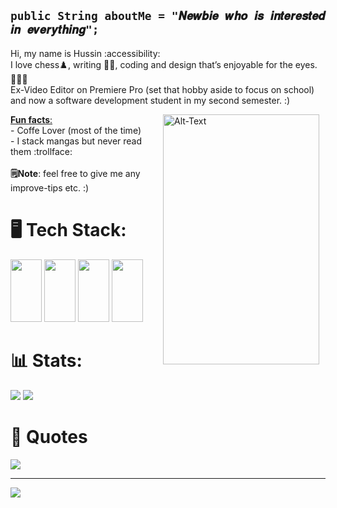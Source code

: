 ## ``` public String aboutMe = "𝑵𝒆𝒘𝒃𝒊𝒆 𝒘𝒉𝒐 𝒊𝒔 𝒊𝒏𝒕𝒆𝒓𝒆𝒔𝒕𝒆𝒅 𝒊𝒏 𝒆𝒗𝒆𝒓𝒚𝒕𝒉𝒊𝒏𝒈"; ```
Hi, my name is Hussin :accessibility: <br/>I love chess♟️, writing ✍🏻, coding and design that’s enjoyable for the eyes. 👨🏻‍💻 <br/>Ex-Video Editor on Premiere Pro (set that hobby aside to focus on school) and now a software development student in my second semester. :)

<p>
  <img src="https://github.com/user-attachments/assets/4784e496-96f1-4c90-b174-860a13a62454" width="250" height="400" alt="Alt-Text" width="150" align="right" style="margin-right: 10px;">
</p>

<ins> **Fun facts**: </ins> <br/>  - Coffe Lover (most of the time)<br/>   - I stack mangas but never read them :trollface: <br/>
<br/>
**🗒️Note**: feel free to give me any improve-tips etc. :) 

# 🖥️ Tech Stack:
<img src="https://cdn.jsdelivr.net/gh/devicons/devicon@latest/icons/java/java-original.svg" width="50" height="100"/> <img src="https://cdn.jsdelivr.net/gh/devicons/devicon@latest/icons/azuresqldatabase/azuresqldatabase-original.svg" width="50" height="100" /> <img src="https://cdn.jsdelivr.net/gh/devicons/devicon@latest/icons/vscode/vscode-original.svg" width="50" height="100" />
<img src="https://cdn.jsdelivr.net/gh/devicons/devicon@latest/icons/premierepro/premierepro-plain.svg" width="50" height="100"/>

# 📊 Stats:
![](https://github-readme-stats.vercel.app/api?username=gntx16&theme=nightowl&hide_border=false&include_all_commits=false&count_private=false)
![](https://nirzak-streak-stats.vercel.app/?user=gntx16&theme=nightowl&hide_border=false)<br/>

# 🌊 Quotes
![](https://quotes-github-readme.vercel.app/api?type=horizontal&theme=radical)

---
[![](https://visitcount.itsvg.in/api?id=gntx16&icon=0&color=0)](https://visitcount.itsvg.in)
